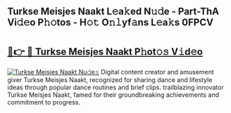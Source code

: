 ## Turkse Meisjes Naakt L𝚎a𝚔ed N𝚞𝚍e - Part-ThA Vi𝚍𝚎o P𝚑𝚘tos - H𝚘𝚝 O𝚗𝚕yf𝚊ns L𝚎a𝚔s 0FPCV

# <h2><a href="http://kf1vf4.oniu.top/?m=Turkse+Meisjes+Naakt">🔗👉 🔴 Turkse Meisjes Naakt P𝚑ot𝚘𝚜 V𝚒d𝚎o</a></h2>

[![Turkse Meisjes Naakt Nu𝚍e𝚜](https://i.imgur.com/0qMVB7G.gif)](http://kf1vf4.oniu.top/?m=Turkse+Meisjes+Naakt)
Digital content creator and amusement giver Turkse Meisjes Naakt, recognized for sharing dance and lifestyle ideas through popular dance routines and brief clips. trailblazing innovator Turkse Meisjes Naakt, famed for their groundbreaking achievements and commitment to progress.  
